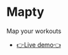 # Mapty

Map your workouts

- [👉Live demo👈](https://fathyElgazzar.github.io/JS-mini-projects/Mapty/)
